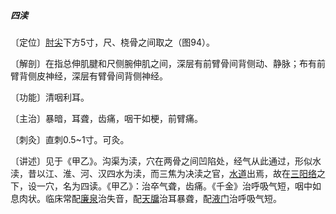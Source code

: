 ##### 四渎

〔定位〕[肘尖](https://www.gmzyjc.com/read/zjs/zjs3.4-0.1.4.5.0.md)下方5寸，尺、桡骨之间取之（图94）。

〔解剖〕在指总伸肌腱和尺侧腕伸肌之间，深层有前臂骨间背侧动、静脉；布有前臂背侧皮神经，深层有臂骨间背侧神经。

〔功能〕清咽利耳。

〔主治〕暴暗，耳聋，齿痛，咽干如梗，前臂痛。

〔刺灸〕直刺0.5~1寸。可灸。

〔讲述〕见于《甲乙》。沟渠为渎，穴在两骨之间凹陷处，经气从此通过，形似水渎，昔以江、淮、河、汉四水为渎，而三焦为决渎之官，[水道](https://www.gmzyjc.com/read/zjs/zjs3.1.1-3-0.1.3.3.28.md)出焉，故在[三阳络](https://www.gmzyjc.com/read/zjs/zjs3.1.9-12-0.0.2.3.8.md)之下，设一穴，名为四读。《甲乙》：治卒气聋，齿痛。《千金》治呼吸气短，咽中如息肉状。临床常配[廉泉](https://www.gmzyjc.com/read/zjs/zjs3.2.1-0.1.1.3.21.md)治失音，配[天牖](https://www.gmzyjc.com/read/zjs/zjs3.1.9-12-0.0.2.3.16.md)治耳暴聋，配[液门](https://www.gmzyjc.com/read/zjs/zjs3.1.9-12-0.0.2.3.2.md)治呼吸气短。
